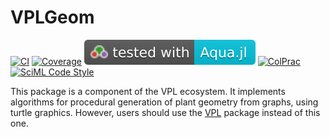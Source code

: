 # VPLGeom

[![CI](https://github.com/VirtualPlantLab/VPLGeom.jl/actions/workflows/main.yml/badge.svg)](https://github.com/VirtualPlantLab/VPLGeom.jl/actions/workflows/main.yml)
[![Coverage](https://codecov.io/gh/VirtualPlantLab/VPLGeom/branch/master/graph/badge.svg?token=LCZHPERHUN)](https://codecov.io/gh/VirtualPlantLab/VPLGeom)
[![Aqua QA](https://raw.githubusercontent.com/JuliaTesting/Aqua.jl/master/badge.svg)](https://github.com/JuliaTesting/Aqua.jl)
[![ColPrac](https://img.shields.io/badge/ColPrac-Contributor's%20Guide-blueviolet)](https://github.com/SciML/ColPrac)
[![SciML Code Style](https://img.shields.io/static/v1?label=code%20style&message=SciML&color=9558b2&labelColor=389826)](https://github.com/SciML/SciMLStyle)

This package is a component of the VPL ecosystem. It implements algorithms for procedural
generation of plant geometry from graphs, using turtle graphics. However, users should
use the [VPL](https://github.com/VirtualPlantLab/VPL) package instead of this one.
